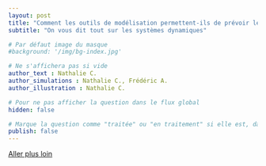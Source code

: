 ```yaml
---
layout: post
title: "Comment les outils de modélisation permettent-ils de prévoir les infléchissements de la courbe épidémique ?"
subtitle: "On vous dit tout sur les systèmes dynamiques"

# Par défaut image du masque
#background: '/img/bg-index.jpg'

# Ne s'affichera pas si vide
author_text : Nathalie C.
author_simulations : Nathalie C., Frédéric A.
author_illustration : Nathalie C.

# Pour ne pas afficher la question dans le flux global
hidden: false

# Marque la question comme "traitée" ou "en traitement" si elle est, dans cette ordre, publiée ou non
publish: false
---
```



<a href="{% post_url 2020-03-26-q1-1 %}" class="btn btn-primary">Aller plus loin</a>
